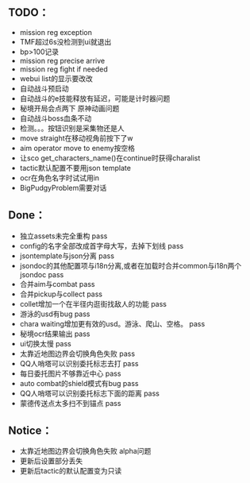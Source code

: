 ## TODO：
- mission reg exception
- TMF超过6s没检测到ui就退出
- bp>100记录
- mission reg precise arrive
- mission reg fight if needed
- webui list的显示要改改
- 自动战斗预启动
- 自动战斗的e技能释放有延迟，可能是计时器问题
- 秘境开局会点两下 原神动画问题
- 自动战斗boss血条不动
- 检测。。。按钮识别是采集物还是人
- move straight在移动视角前按下了w
- aim operator move to enemy按空格
- 让sco get_characters_name()在continue时获得charalist
- tactic默认配置不要用json template
- ocr在角色名字时试试用in
- BigPudgyProblem需要对话

## Done：
- 独立assets未完全重构 pass
- config的名字全部改成首字母大写，去掉下划线 pass
- jsontemplate与json分离 pass
- jsondoc的其他配置项与i18n分离,或者在加载时合并common与i18n两个jsondoc pass
- 合并aim与combat pass
- 合并pickup与collect pass
- collet增加一个在半径内逛街找敌人的功能 pass
- 游泳的usd有bug pass
- chara waiting增加更有效的usd。游泳、爬山、空格。 pass
- 秘境ocr结果输出 pass
- ui切换太慢 pass
- 太靠近地图边界会切换角色失败 pass
- QQ人哨塔可以识别委托标志去打 pass
- 每日委托图片不够靠近中心 pass
- auto combat的shield模式有bug pass
- QQ人哨塔可以识别委托标志下面的距离 pass
- 蒙德传送点太多扫不到锚点 pass

## Notice：
- 太靠近地图边界会切换角色失败 alpha问题
- 更新后设置部分丢失
- 更新后tactic的默认配置变为只读